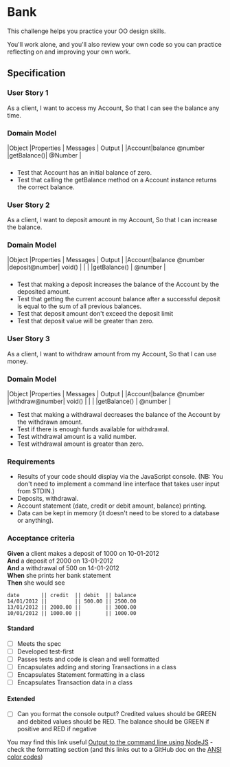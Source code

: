 # Bank

This challenge helps you practice your OO design skills.

You'll work alone, and you'll also review your own code so you can practice reflecting on and improving your own work.

## Specification
### User Story 1 
As a client, 
I want to access my Account,
So that I can see the balance any time.

### Domain Model

|Object |Properties	     | Messages	  | Output    |
|Account|balance @number |getBalance()|	@Number   |

###
* Test that Account has an initial balance of zero.
* Test that calling the getBalance method on a Account instance returns the correct balance.

### User Story 2
As a client, 
I want to deposit amount in my Account,
So that I can increase the balance.

### Domain Model

|Object |Properties	     | Messages	    | Output      |
|Account|balance @number |deposit@number|	void()    |
|       |                |getBalance()  |	@number   |

###
* Test that making a deposit increases the balance of the Account by the deposited amount.
* Test that getting the current account balance after a successful deposit is equal to the sum of all previous balances.
* Test that deposit amount don't exceed the deposit limit
* Test that deposit value will be greater than zero.

### User Story 3
As a client, 
I want to withdraw amount from my Account,
So that I can use money.

### Domain Model

|Object |Properties	     | Messages	    | Output      |
|Account|balance @number |withdraw@number|	void()    |
|       |                |getBalance()  |	@number   |


* Test that making a withdrawal decreases the balance of the Account by the withdrawn amount.
* Test if there is enough funds available for withdrawal. 
* Test withdrawal amount is a valid number.
* Test withdrawal amount is greater than zero.


### Requirements

* Results of your code should display via the JavaScript console.  (NB: You don't need to implement a command line interface that takes user input from STDIN.)
* Deposits, withdrawal.
* Account statement (date, credit or debit amount, balance) printing.
* Data can be kept in memory (it doesn't need to be stored to a database or anything).

### Acceptance criteria

**Given** a client makes a deposit of 1000 on 10-01-2012  
**And** a deposit of 2000 on 13-01-2012  
**And** a withdrawal of 500 on 14-01-2012  
**When** she prints her bank statement  
**Then** she would see

```
date       || credit  || debit  || balance
14/01/2012 ||         || 500.00 || 2500.00
13/01/2012 || 2000.00 ||        || 3000.00
10/01/2012 || 1000.00 ||        || 1000.00
```


#### Standard
- [ ] Meets the spec
- [ ] Developed test-first
- [ ] Passes tests and code is clean and well formatted
- [ ] Encapsulates adding and storing Transactions in a class
- [ ] Encapsulates Statement formatting in a class
- [ ] Encapsulates Transaction data in a class

#### Extended
- [ ] Can you format the console output?  Credited values should be GREEN and debited values should be RED.  The balance should be GREEN if positive and RED if negative

You may find this link useful [Output to the command line using NodeJS](https://nodejs.dev/en/learn/output-to-the-command-line-using-nodejs/) - check the formatting section (and this links out to a GitHub doc on the [ANSI color codes](https://gist.github.com/iamnewton/8754917))
